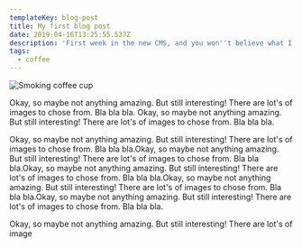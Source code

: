 ```yaml
---
templateKey: blog-post
title: My first blog post
date: 2019-04-16T13:25:55.537Z
description: 'First week in the new CMS, and you won''t believe what I''ve found.'
tags:
  - coffee
---
```



![Smoking coffee cup](/img/products-full-width.jpg)

Okay, so maybe not anything amazing. But still interesting! There are lot's of images to chose from. Bla bla bla. Okay, so maybe not anything amazing. But still interesting! There are lot's of images to chose from. Bla bla bla.

Okay, so maybe not anything amazing. But still interesting! There are lot's of images to chose from. Bla bla bla.Okay, so maybe not anything amazing. But still interesting! There are lot's of images to chose from. Bla bla bla.Okay, so maybe not anything amazing. But still interesting! There are lot's of images to chose from. Bla bla bla.Okay, so maybe not anything amazing. But still interesting! There are lot's of images to chose from. Bla bla bla.Okay, so maybe not anything amazing. But still interesting! There are lot's of images to chose from. Bla bla bla.

Okay, so maybe not anything amazing. But still interesting! There are lot's of image
